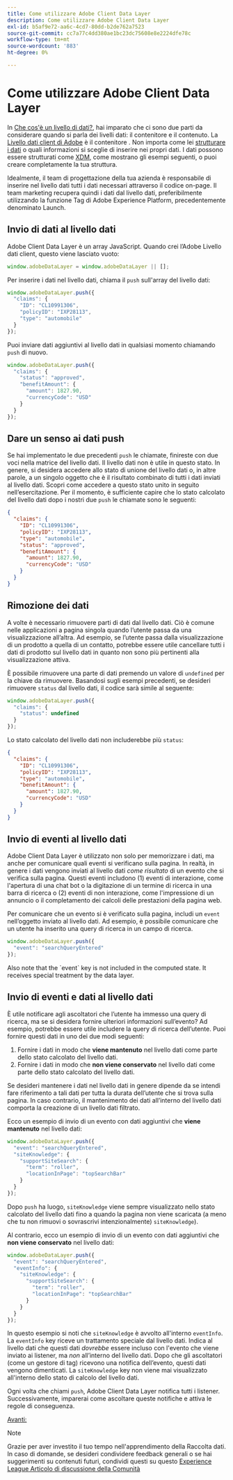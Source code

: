 ```yaml
---
title: Come utilizzare Adobe Client Data Layer
description: Come utilizzare Adobe Client Data Layer
exl-id: b5af9e72-aa6c-4cd7-80dd-b2de762a7523
source-git-commit: cc7a77c4dd380ae1bc23dc75608e8e2224dfe78c
workflow-type: tm+mt
source-wordcount: '883'
ht-degree: 0%

---
```


# Come utilizzare Adobe Client Data Layer

In [Che cos&#39;è un livello di dati?](whats-a-data-layer.md), hai imparato che ci sono due parti da considerare quando si parla dei livelli dati: il contenitore e il contenuto. La [Livello dati client di Adobe](https://github.com/adobe/adobe-client-data-layer) è il contenitore . Non importa come lei [strutturare i dati](../structuring-your-data.md) o quali informazioni si sceglie di inserire nei propri dati. I dati possono essere strutturati come [XDM](../structuring-your-data.md#xdm), come mostrano gli esempi seguenti, o puoi creare completamente la tua struttura.

Idealmente, il team di progettazione della tua azienda è responsabile di inserire nel livello dati tutti i dati necessari attraverso il codice on-page. Il team marketing recupera quindi i dati dal livello dati, preferibilmente utilizzando la funzione Tag di Adobe Experience Platform, precedentemente denominato Launch.

## Invio di dati al livello dati

Adobe Client Data Layer è un array JavaScript. Quando crei l’Adobe Livello dati client, questo viene lasciato vuoto:

```js
window.adobeDataLayer = window.adobeDataLayer || [];
```

Per inserire i dati nel livello dati, chiama il `push` sull&#39;array del livello dati:

```js
window.adobeDataLayer.push({
  "claims": {
    "ID": "CL10991306",
    "policyID": "IXP28113",
    "type": "automobile"
  }
});
```

Puoi inviare dati aggiuntivi al livello dati in qualsiasi momento chiamando `push` di nuovo.

```js
window.adobeDataLayer.push({
  "claims": {
    "status": "approved",
    "benefitAmount": {
      "amount": 1827.90,
      "currencyCode": "USD"
    }
  }
});
```

## Dare un senso ai dati push

Se hai implementato le due precedenti `push` le chiamate, finireste con due voci nella matrice del livello dati. Il livello dati non è utile in questo stato. In genere, si desidera accedere allo stato di unione del livello dati o, in altre parole, a un singolo oggetto che è il risultato combinato di tutti i dati inviati al livello dati. Scopri come accedere a questo stato unito in seguito nell’esercitazione. Per il momento, è sufficiente capire che lo stato calcolato del livello dati dopo i nostri due `push` le chiamate sono le seguenti:

```json
{
  "claims": {
    "ID": "CL10991306",
    "policyID": "IXP28113",
    "type": "automobile",
    "status": "approved",
    "benefitAmount": {
      "amount": 1827.90,
      "currencyCode": "USD"
    }
  }
}
```

## Rimozione dei dati

A volte è necessario rimuovere parti di dati dal livello dati. Ciò è comune nelle applicazioni a pagina singola quando l’utente passa da una visualizzazione all’altra. Ad esempio, se l’utente passa dalla visualizzazione di un prodotto a quella di un contatto, potrebbe essere utile cancellare tutti i dati di prodotto sul livello dati in quanto non sono più pertinenti alla visualizzazione attiva.

È possibile rimuovere una parte di dati premendo un valore di `undefined` per la chiave da rimuovere. Basandosi sugli esempi precedenti, se desideri rimuovere `status` dal livello dati, il codice sarà simile al seguente:

```js
window.adobeDataLayer.push({
  "claims": {
    "status": undefined
  }
});
```

Lo stato calcolato del livello dati non includerebbe più `status`:

```json
{
  "claims": {
    "ID": "CL10991306",
    "policyID": "IXP28113",
    "type": "automobile",
    "benefitAmount": {
      "amount": 1827.90,
      "currencyCode": "USD"
    }
  }
}
```

## Invio di eventi al livello dati

Adobe Client Data Layer è utilizzato non solo per memorizzare i dati, ma anche per comunicare quali eventi si verificano sulla pagina. In realtà, in genere i dati vengono inviati al livello dati _come risultato_ di un evento che si verifica sulla pagina. Questi eventi includono (1) eventi di interazione, come l&#39;apertura di una chat bot o la digitazione di un termine di ricerca in una barra di ricerca o (2) eventi di non interazione, come l&#39;impressione di un annuncio o il completamento dei calcoli delle prestazioni della pagina web.

Per comunicare che un evento si è verificato sulla pagina, includi un `event` nell’oggetto inviato al livello dati. Ad esempio, è possibile comunicare che un utente ha inserito una query di ricerca in un campo di ricerca.

```js
window.adobeDataLayer.push({
  "event": "searchQueryEntered"
});
```

<!--Later, you'll learn how to trigger rules within Adobe Experience Platform Tags when a particular event is pushed to the data layer.--> Also note that the `event` key is not included in the computed state. It receives special treatment by the data layer.


## Invio di eventi e dati al livello dati

È utile notificare agli ascoltatori che l’utente ha immesso una query di ricerca, ma se si desidera fornire ulteriori informazioni sull’evento? Ad esempio, potrebbe essere utile includere la query di ricerca dell’utente. Puoi fornire questi dati in uno dei due modi seguenti:

1. Fornire i dati in modo che **viene mantenuto** nel livello dati come parte dello stato calcolato del livello dati.
1. Fornire i dati in modo che **non viene conservato** nel livello dati come parte dello stato calcolato del livello dati.

Se desideri mantenere i dati nel livello dati in genere dipende da se intendi fare riferimento a tali dati per tutta la durata dell’utente che si trova sulla pagina. In caso contrario, il mantenimento dei dati all’interno del livello dati comporta la creazione di un livello dati filtrato.

Ecco un esempio di invio di un evento con dati aggiuntivi che **viene mantenuto** nel livello dati:

```js
window.adobeDataLayer.push({
  "event": "searchQueryEntered",
  "siteKnowledge": {
    "supportSiteSearch": {
      "term": "roller",
      "locationInPage": "topSearchBar"
    }
  }
});
```

Dopo `push` ha luogo, `siteKnowledge` viene sempre visualizzato nello stato calcolato del livello dati fino a quando la pagina non viene scaricata (a meno che tu non rimuovi o sovrascrivi intenzionalmente) `siteKnowledge`).

Al contrario, ecco un esempio di invio di un evento con dati aggiuntivi che **non viene conservato** nel livello dati:

```js
window.adobeDataLayer.push({
  "event": "searchQueryEntered",
  "eventInfo": {
    "siteKnowledge": {
      "supportSiteSearch": {
        "term": "roller",
        "locationInPage": "topSearchBar"
      }
    }
  }
});
```

In questo esempio si noti che `siteKnowledge` è avvolto all&#39;interno `eventInfo`. La `eventInfo` key riceve un trattamento speciale dal livello dati. Indica al livello dati che questi dati _dovrebbe_ essere incluso con l&#39;evento che viene inviato ai listener, ma _non_ all’interno del livello dati. Dopo che gli ascoltatori (come un gestore di tag) ricevono una notifica dell’evento, questi dati vengono dimenticati. La `siteKnowledge` key non viene mai visualizzato all&#39;interno dello stato di calcolo del livello dati.

Ogni volta che chiami `push`, Adobe Client Data Layer notifica tutti i listener. Successivamente, imparerai come ascoltare queste notifiche <!--from Adobe Experience Platform Tags--> e attiva le regole di conseguenza.

[Avanti: ](implement-product-page-data-layer.md)

>[!NOTE]
>
>Grazie per aver investito il tuo tempo nell&#39;apprendimento della Raccolta dati. In caso di domande, se desideri condividere feedback generali o se hai suggerimenti su contenuti futuri, condividi questi su questo [Experience League Articolo di discussione della Comunità](https://experienceleaguecommunities.adobe.com/t5/adobe-experience-platform-launch/tutorial-discussion-use-adobe-experience-platform-data/m-p/543877)
